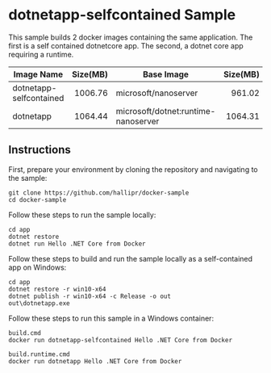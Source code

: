 dotnetapp-selfcontained Sample
==============================

This sample builds 2 docker images containing the same application. The first is a self contained dotnetcore app.  The second, a dotnet core app requiring a runtime.

| Image Name              | Size(MB) | Base Image                          | Size(MB) | Delta(MB) |
|-------------------------|---------:|-------------------------------------|---------:|----------:|
| dotnetapp-selfcontained |  1006.76 | microsoft/nanoserver                |   961.02 |     45.74 |
| dotnetapp               |  1064.44 | microsoft/dotnet:runtime-nanoserver |  1064.31 |      0.13 |


Instructions
------------

First, prepare your environment by cloning the repository and navigating to the sample:

```console
git clone https://github.com/hallipr/docker-sample
cd docker-sample
```

Follow these steps to run the sample locally:

```console
cd app
dotnet restore
dotnet run Hello .NET Core from Docker
```

Follow these steps to build and run the sample locally as a self-contained app on Windows:

```console
cd app
dotnet restore -r win10-x64
dotnet publish -r win10-x64 -c Release -o out
out\dotnetapp.exe
```

Follow these steps to run this sample in a  Windows container:

```console
build.cmd
docker run dotnetapp-selfcontained Hello .NET Core from Docker

build.runtime.cmd
docker run dotnetapp Hello .NET Core from Docker
```

